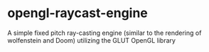 # opengl-raycast-engine
A simple fixed pitch ray-casting engine (similar to the rendering of wolfenstein and Doom) utilizing the GLUT OpenGL library
